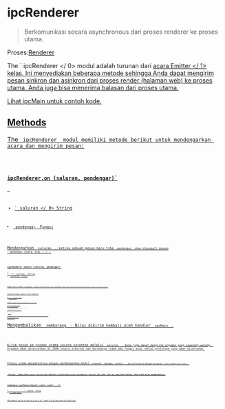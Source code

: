 # ipcRenderer

> Berkomunikasi secara asynchronous dari proses renderer ke proses utama.

Proses:[Renderer](../glossary.md#renderer-process)

The ` ipcRenderer </ 0> modul adalah turunan dari
 <a href="https://nodejs.org/api/events.html#events_class_eventemitter"> acara Emitter </ 1> kelas. Ini menyediakan beberapa metode sehingga Anda dapat mengirim pesan sinkron dan asinkron dari proses render (halaman web) ke proses utama.  Anda juga bisa menerima balasan dari proses utama.</p>

<p>Lihat <a href="ipc-main.md"> ipcMain </ 0> untuk contoh kode.</p>

<h2>Methods</h2>

<p>The <code> ipcRenderer </ 0> modul memiliki metode berikut untuk mendengarkan acara dan mengirim pesan:</p>

<h3><code>ipcRenderer.on (saluran, pendengar)`</h3> 

* ` saluran </ 0>  String</li>
<li><code> pendengar </ 0> Fungsi</li>
</ul>

<p>Mendengarkan <code> saluran </ 0> , ketika sebuah pesan baru tiba <code> pendengar </ 0> akan dipanggil dengan
 <code> pendengar (acara, args ...) </ 0> .</p>

<h3><code>ipcRenderer.sekali (saluran, pendengar)`</h3> 
    * ` saluran </ 0>  String</li>
<li><code> pendengar </ 0> Fungsi</li>
</ul>

<p>Hapus satu waktu <code> pendengar </ 0> fungsi untuk acara. Ini <code> pendengar </ 0> yang hanya satu kali pesan terkirim ke <code> saluran </ 0>, setelah itu hapus.</p>

<h3><code>ipcRenderer.pendengar menghapus (saluran, pendengar)`</h3> 
        * ` saluran </ 0>  String</li>
<li><code> pendengar </ 0> Fungsi</li>
</ul>

<p>Menghapus ditentukan <code> pendengar </ 0> dari array pendengar untuk <code> saluran </ 0> tertentu.</p>

<h3><code>ipcRenderer.removeAllListeners([channel])`</h3> 
            * `channel` String (optional)
            
            Menghapus semua pendengar, atau orang-orang dari yang ditentukan ` saluran </ 0> .</p>

<h3><code>ipcRenderer.kirim (saluran [, arg1] [, arg2] [, ...])`</h3> 
            
            * ` saluran </ 0>  String</li>
<li><code> ... args </ 0> ada []</li>
</ul>

<p>Kirim pesan ke proses utama secara asinkron melalui <code> saluran </ 0> , Anda juga dapat mengirim argumen yang sewenang-wenang. Argumen akan diserialkan di JSON secara internal dan karenanya tidak ada fungsi atau rantai prototipe yang akan disertakan.</p>

<p>Proses utama menangani dengan mendengarkan modul <code> saluran </ 0> dengan <code> ipcMain </ 0> .</p>

<h3><code>ipcRenderer.sikron di kirim (saluran [, arg1] [, arg2] [, ...])`</h3> 
                * `channel` String
                * ` ... args </ 0> ada []</li>
</ul>

<p>Mengembalikan <code> sembarang </ 0> - Nilai dikirim kembali oleh handler <a href="ipc-main.md"><code> ipcMain </ 1> .</p>

<p>Kirim pesan ke proses utama secara serentak melalui <code> saluran </ 0> , Anda juga dapat mengirim argumen yang sewenang-wenang. Argumen akan diserialkan di JSON secara internal dan karenanya tidak ada fungsi atau rantai prototipe yang akan disertakan.</p>

<p>Proses utama mengatasinya dengan mendengarkan modul <code> channel </ 0> dengan <code> ipcMain </ 0> , dan balasannya dengan menyetel <code> acara.kembali di nilai </ 0> .</p>

<p><strong> Catatan: </ 0> Mengirimkan pesan sinkron akan memblokir keseluruhan proses perenderan, kecuali jika Anda tahu apa yang Anda lakukan, Anda tidak boleh menggunakannya.</p>

<h3><code>ipcRenderer.sendToHost(channel[, arg1][, arg2][, ...])`</h3> 
                    * ` saluran </ 0>  String</li>
<li><code> ... args </ 0> ada []</li>
</ul>

<p>Like <code>ipcRenderer.send` but the event will be sent to the `<webview>` element in the host page instead of the main process.</p>